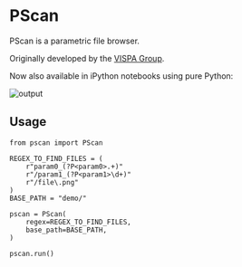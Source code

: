 # PScan
PScan is a parametric file browser.

Originally developed by the [VISPA Group](https://vispa.physik.rwth-aachen.de).

Now also available in iPython notebooks using pure Python:

![output](https://github.com/user-attachments/assets/829855aa-002a-4cd2-a253-a02f3a15d8eb)


## Usage
```
from pscan import PScan

REGEX_TO_FIND_FILES = (
    r"param0_(?P<param0>.+)"
    r"/param1_(?P<param1>\d+)"
    r"/file\.png"
)
BASE_PATH = "demo/"

pscan = PScan(
    regex=REGEX_TO_FIND_FILES,
    base_path=BASE_PATH,
)

pscan.run()
```